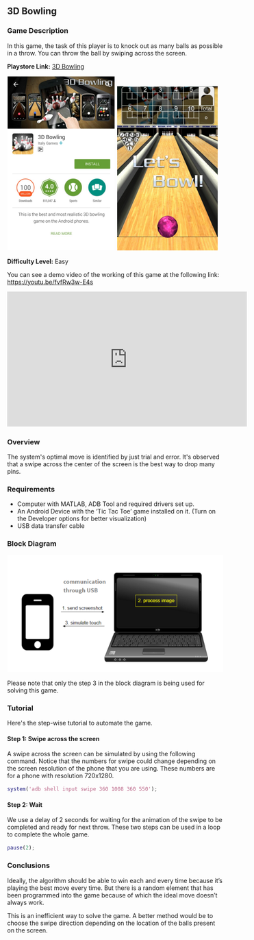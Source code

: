 ## 3D  Bowling

### Game Description

In this game, the task of this player is to knock out as many balls as possible in a throw. You can throw the ball by swiping across the screen.

**Playstore Link:** [3D Bowling](https://play.google.com/store/apps/details?id=com.threed.bowling&hl=en)

![playstore image](/Images/3dbowlingps.png)
![game](/Images/3dbowlingim.png)

**Difficulty Level:** Easy

You can see a demo video of the working of this game at the following link: https://youtu.be/fvfRw3w-E4s

<div class="row" style="text-align:center;">
	<iframe width="560" height="315" src="https://www.youtube.com/embed/fvfRw3w-E4s" frameborder="0" allowfullscreen></iframe>
</div> 

### Overview

The system's optimal move is identified by just trial and error. It's observed that a swipe across the center of the screen is the best way to drop many pins.

### Requirements

- Computer with MATLAB, ADB Tool and required drivers set up.
- An Android Device with the ‘Tic Tac Toe’ game installed on it. (Turn on the Developer options for better visualization)
- USB data transfer cable

### Block Diagram

![image](/Images/BlockDiagram.png)

Please note that only the step 3 in the block diagram is being used for solving this game.

### Tutorial

Here's the step-wise tutorial to automate the game.

#### Step 1: Swipe across the screen

A swipe across the screen can be simulated by using the following command. Notice that the numbers for swipe could change depending on the screen resolution of the phone that you are using. These numbers are for a phone with resolution 720x1280.

```MATLAB
system('adb shell input swipe 360 1008 360 550');
```

#### Step 2: Wait

We use a delay of 2 seconds for waiting for the animation of the swipe to be completed and ready for next throw. These two steps can be used in a loop to complete the whole game. 

```MATLAB
pause(2);
```

### Conclusions

Ideally, the algorithm should be able to win each and every time because it’s playing the best move every time. But there is a random element that has been programmed into the game because of which the ideal move doesn’t always work.

This is an inefficient way to solve the game. A better method would be to choose the swipe direction depending on the location of the balls present on the screen.